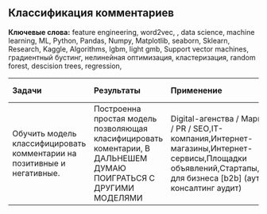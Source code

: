 ## Классификация комментариев
**Ключевые слова:** feature engineering, word2vec, , data science, machine learning, ML, Python,  Pandas, Numpy, Matplotlib, seaborn, Sklearn, Research, Kaggle, Algorithms, lgbm, light gmb, Support vector machines, градиентный бустинг, нелинейная оптимизация, кластеризация, random forest, descision trees,  regression,   

| Задачи | Результаты | Применение |Навыки и инстументы | Статус проекта |
| :- | :- | :- | :- |:- |
|Обучить модель классифицировать комментарии на позитивные и негативные.|Построенна простая модель позволяющая класифицировать коментарии, В ДАЛЬНЕШЕМ ДУМАЮ ПОИГРАТЬСЯ С ДРУГИМИ МОДЕЛЯМИ|Digital-агенства / Маркетинг / PR / SEO,IT-компания,Интернет-магазины,Интернет-сервисы,Площадки объявлений,Стартапы,Услуги для бизнеса [b2b] (аутсорс консалтинг аудит)|~CatBoost~,`ruBERT`,LightGBM,NLTK,Pandas,numpy,sklearn,машинное обучение| *в РАБОТЕ*|
